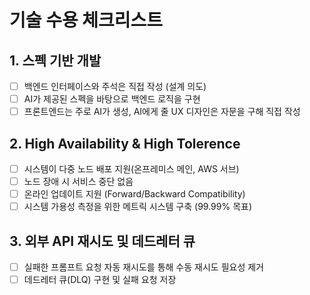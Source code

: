 # 기술 수용 체크리스트

## 1. 스펙 기반 개발
- [ ] 백엔드 인터페이스와 주석은 직접 작성 (설계 의도)
- [ ] AI가 제공된 스펙을 바탕으로 백엔드 로직을 구현
- [ ] 프론트엔드는 주로 AI가 생성, AI에게 줄 UX 디자인은 자문을 구해 직접 작성

## 2. High Availability & High Tolerence
- [ ] 시스템이 다중 노드 배포 지원(온프레미스 메인, AWS 서브)
- [ ] 노드 장애 시 서비스 중단 없음
- [ ] 온라인 업데이트 지원 (Forward/Backward Compatibility)
- [ ] 시스템 가용성 측정을 위한 메트릭 시스템 구축 (99.99% 목표)

## 3. 외부 API 재시도 및 데드레터 큐
- [ ] 실패한 프롬프트 요청 자동 재시도를 통해 수동 재시도 필요성 제거
- [ ] 데드레터 큐(DLQ) 구현 및 실패 요청 저장